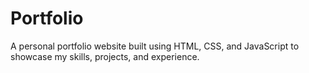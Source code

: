 # Portfolio
A personal portfolio website built using HTML, CSS, and JavaScript to showcase my skills, projects, and experience.

